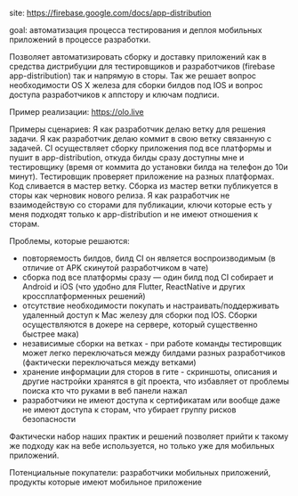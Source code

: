 site: https://firebase.google.com/docs/app-distribution

goal: автоматизация процесса тестирования и деплоя мобильных приложений в процессе разработки.

Позволяет автоматизировать сборку и доставку приложений как в средства дистрибуции для тестировщиков и разработчиков (firebase app-distribution) так и напрямую в сторы. Так же решает вопрос необходимости OS X железа для сборки билдов под IOS и вопрос доступа разработчиков к аппстору и ключам подписи.

Пример реализации: https://olo.live

Примеры сценариев: Я как разработчик делаю ветку для решения задачи. Я как разработчик делаю коммит в свою ветку связанную с задачей. CI осуществляет сборку приложения под все платформы и пушит в app-distribution, откуда билды сразу доступны мне и тестировщику (время от коммита до установки билда на телефон до 10и минут). Тестировщик проверяет приложение на разных платформах. Код сливается в мастер ветку. Сборка из мастер ветки публикуется в сторы как черновик нового релиза. Я как разработчик не взаимодействую со сторами для публикации, ключи которые есть у меня подходят только к app-distribution и не имеют отношения к сторам.

Проблемы, которые решаются:
- повторяемость билдов, билд CI он является воспроизводимым (в отличие от APK скинутой разработчиком в чате)
- сборка под все платформы сразу — один билд под CI собирает и Android и iOS (что удобно для Flutter, ReactNative и других кроссплатформенных решений)
- отсутствие необходимости покупать и настраивать/поддерживать удаленный доступ к Mac железу для сборки под IOS. Сборки осуществляются в докере на сервере, который существенно быстрее мака)
- независимые сборки на ветках - при работе команды тестировщик может легко переключаться между билдами разных разработчиков (фактически переключаться между ветками)
- хранение информации для сторов в гите - скриншоты, описания и другие настройки хранятся в git проекта, что избавляет от проблемы поиска кто что руками в веб панели нажал
- разработчики не имеют доступа к сертификатам или вообще даже не имеют доступа к сторам, что убирает группу рисков безопасности

Фактически набор наших практик и решений позволяет прийти к такому же подходу как на вебе используется, но только уже для мобильных приложений.

Потенциальные покупатели: разработчики мобильных приложений, продукты которые имеют мобильное приложение